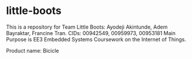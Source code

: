 # little-boots
This is a repository for Team Little Boots: Ayodeji Akintunde, Adem Bayraktar, Francine Tran. 
CIDs: 00942549, 00959973, 00953181
Main Purpose is EE3 Embedded Systems Coursework on the Internet of Things.

Product name: Bicicle
